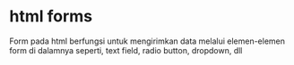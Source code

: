 # html forms

Form pada html berfungsi untuk mengirimkan data melalui elemen-elemen form di dalamnya seperti, text field, radio button, dropdown, dll
